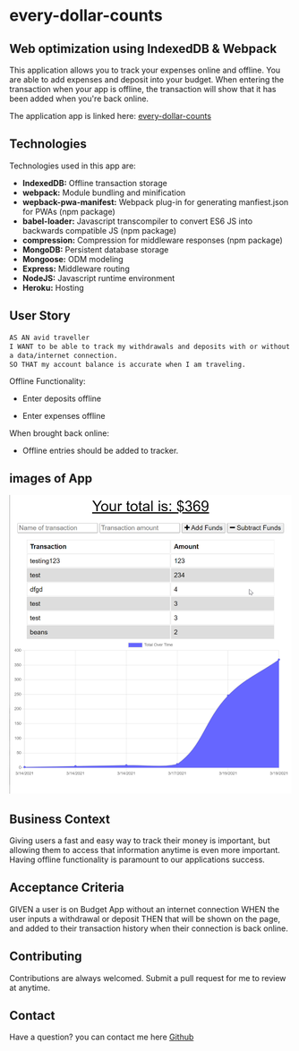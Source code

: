 # every-dollar-counts

## Web optimization using IndexedDB & Webpack

This application allows you to track your expenses online and offline. 
You are able to add expenses and deposit into your budget. When entering the transaction when your app is  offline, the transaction will show that it has been added when you're back online.

The application app is linked here:
[every-dollar-counts](https://every-dollar-counts.herokuapp.com/)

## Technologies

Technologies used in this app are:
* **IndexedDB:** Offline transaction storage
* **webpack:** Module bundling and minification
* **wepback-pwa-manifest:** Webpack plug-in for generating manfiest.json for PWAs (npm package)
* **babel-loader:** Javascript transcompiler to convert ES6 JS into backwards compatible JS (npm package)
* **compression:** Compression for middleware responses (npm package)
* **MongoDB:** Persistent database storage
* **Mongoose:** ODM modeling
* **Express:** Middleware routing
* **NodeJS:** Javascript runtime environment
* **Heroku:** Hosting

## User Story

```
AS AN avid traveller
I WANT to be able to track my withdrawals and deposits with or without a data/internet connection.
SO THAT my account balance is accurate when I am traveling.
```

Offline Functionality:

* Enter deposits offline

* Enter expenses offline

When brought back online:

* Offline entries should be added to tracker.

## images of App

![image](public\assets\app-img\y9Gh8Bm9GH.png)
## Business Context 

Giving users a fast and easy way to track their money is important, but allowing them to access that information anytime is even more important. Having offline functionality is paramount to our applications success.

## Acceptance Criteria 

GIVEN a user is on Budget App without an internet connection
WHEN the user inputs a withdrawal or deposit
THEN that will be shown on the page, and added to their transaction history when their connection is back online.

## Contributing

Contributions are always welcomed. Submit a pull request for me to review at anytime.

## Contact 

Have a question? you can contact me here [Github](https://github.com/adrianavv1)


